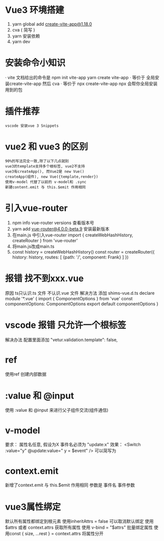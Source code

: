 # Vue3 环境搭建
1. yarn global add create-vite-app@1.18.0
2. cva ( 简写 )
3. yarn 安装依赖
4. yarn dev

# 安装命令小知识
· vite 文档给出的命令是 
    npm init vite-app <project-name>
    yarn create vite-app <project-name>
· 等价于
    全局安装create-vite-app
    然后 cva<project-name>
· 等价于
    npx create-vite-app <project-name>
    npx 会帮你全局安装用到的包

# 插件推荐
    vscode 安装vue 3 Snippets 

# vue2 和 vue3 的区别
    90%的写法完全一致,除了以下几点就别
    vue3的template支持多个根标签, vue2不支持
    vue3有createApp(), 而Vue2是 new Vue()
    createApp(组件), new Vue({template,render})
    使用v-model 代替了以前的 v-model和 .sync
    新建content.emit 与 this.$emit 作用相同

# 引入vue-router
1. npm info vue-router versions 查看版本号
2. yarn add vue-router@4.0.0-beta.9 安装最新版本
3. 在main.js 中引入vue-router import { createWebHashHistory, createRouter } from 'vue-router'
4. 将main.js改成main.ts
5. const history = createWebHashHistory()
    const router = createRouter({
        history: history,
        routes: [
            {path: '/', component: Frank}
        ]
    })

# 报错 找不到xxx.vue
原因 ts只认识.ts 文件 不认识.vue 文件
解决方法 
添加 shims-vue.d.ts 
declare module '*.vue' {
    import { ComponentOptions } from 'vue'
    const componentOptions: ComponentOptions
    export default componentOptions
}

# vscode 报错 只允许一个根标签
解决办法 配置里面添加  "vetur.validation.template": false, 

# ref
使用ref 创建内部数据

# :value 和 @input 
使用 :value 和 @input 来进行父子组件交流(组件通信)

# v-model
要求： 属性名任意, 假设为X 事件名必须为 "update:x" 
效果： <Switch :value="y" @update:value=" y = $event" /> 可以简写为 <Switch v-model:value="y"/>

# context.emit
新增了context.emit 与 this.$emit 作用相同 参数是 事件名 事件参数 

# vue3属性绑定
默认所有属性都绑定到根元素
使用inheritAttrs = false 可以取消默认绑定
使用$attrs 或者 context.attrs 获取所有属性
使用 v-bind = "$attrs" 批量绑定属性
使用const { size, ...rest } = context.attrs 将属性分开  